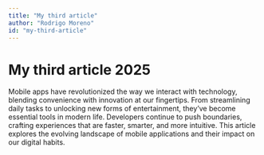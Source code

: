 ```yaml
---
title: "My third article"
author: "Rodrigo Moreno"
id: "my-third-article"
---
```


# My third article 2025

Mobile apps have revolutionized the way we interact with technology, blending convenience with innovation at our fingertips. 
From streamlining daily tasks to unlocking new forms of entertainment, they’ve become essential tools in modern life.
Developers continue to push boundaries, crafting experiences that are faster, smarter, and more intuitive. 
This article explores the evolving landscape of mobile applications and their impact on our digital habits.